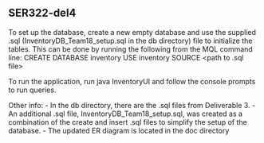 ## SER322-del4

To set up the database, create a new empty database and use the supplied .sql 
	(InventoryDB_Team18_setup.sql in the db directory) file to initialize the tables.
This can be done by running the following from the MQL command line:
	CREATE DATABASE inventory
	USE inventory
	SOURCE <path to .sql file>
	
To run the application, run java InventoryUI <URL> <USER> <PASSWD> <DRIVER> 
	and follow the console prompts to run queries.

Other info:
	- In the db directory, there are the .sql files from Deliverable 3. 
	- An additional .sql file, InventoryDB_Team18_setup.sql, was created as a 
	  combination of the create and insert .sql files to simplify the setup of the database.
	- The updated ER diagram is located in the doc directory
 
